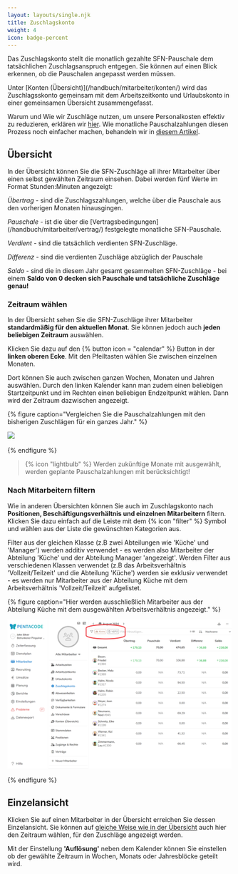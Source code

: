```yaml
---
layout: layouts/single.njk
title: Zuschlagskonto
weight: 4
icon: badge-percent
---
```


Das Zuschlagskonto stellt die monatlich gezahlte SFN-Pauschale dem tatsächlichen Zuschlagsanspruch entgegen. Sie können auf einen Blick erkennen, ob die Pauschalen angepasst werden müssen. 

Unter [Konten (Übersicht)]\(/handbuch/mitarbeiter/konten/) wird das Zuschlagsskonto gemeinsam mit dem Arbeitszeitkonto und Urlaubskonto in einer gemeinsamen Übersicht zusammengefasst. 

Warum und Wie wir Zuschläge nutzen, um unsere Personalkosten effektiv zu reduzieren, erklären wir [hier](/blog/zuschläge_strategisch_nutzen/). Wie monatliche Pauschalzahlungen diesen Prozess noch einfacher machen, behandeln wir in [diesem Artikel](/blog/pauschale_vorrauszahlungen/).

## Übersicht

In der Übersicht können Sie die SFN-Zuschläge all ihrer Mitarbeiter über einen selbst gewählten Zeitraum einsehen. Dabei werden fünf Werte im Format Stunden:Minuten angezeigt:

*Übertrag -* sind die Zuschlagszahlungen, welche über die Pauschale aus den vorherigen Monaten hinausgingen. 

*Pauschale -* ist die über die [Vertragsbedingungen]\(/handbuch/mitarbeiter/vertrag/) festgelegte monatliche SFN-Pauschale.

*Verdient -* sind die tatsächlich verdienten SFN-Zuschläge.

*Differenz -* sind die verdienten Zuschläge abzüglich der Pauschale

*Saldo -* sind die in diesem Jahr gesamt gesammelten SFN-Zuschläge - bei einem **Saldo von 0 decken sich Pauschale und tatsächliche Zuschläge genau!**

### Zeitraum wählen

In der Übersicht sehen Sie die SFN-Zuschläge ihrer Mitarbeiter **standardmäßig für den aktuellen Monat**. Sie können jedoch auch **jeden beliebigen Zeitraum** auswählen.

Klicken Sie dazu auf den {% button icon = "calendar" %} Button in der **linken oberen Ecke**. Mit den Pfeiltasten wählen Sie zwischen einzelnen Monaten. 

Dort können Sie auch zwischen ganzen Wochen, Monaten und Jahren auswählen. Durch den linken Kalender kann man zudem einen beliebigen Startzeitpunkt und im Rechten einen beliebigen Endzeitpunkt wählen. Dann wird der Zeitraum dazwischen angezeigt. 

{% figure caption="Vergleichen Sie die Pauschalzahlungen mit den bisherigen Zuschlägen für ein ganzes Jahr." %}

<img src="zuschläge_zeitraum.gif"/>

{% endfigure %}


> {% icon "lightbulb" %} Werden zukünftige Monate mit ausgewählt, werden geplante Pauschalzahlungen mit berücksichtigt!

### Nach Mitarbeitern filtern

Wie in anderen Übersichten können Sie auch im Zuschlagskonto nach **Positionen, Beschäftigungsverhältnis und einzelnen Mitarbeitern** filtern. Klicken Sie dazu einfach auf die Leiste mit dem {% icon "filter" %} Symbol und wählen aus der Liste die gewünschten Kategorien aus. 

Filter aus der gleichen Klasse (z.B zwei Abteilungen wie 'Küche' und 'Manager') werden additiv verwendet - es werden also Mitarbeiter der Abteilung 'Küche' und der Abteilung Manager 'angezeigt'. Werden Filter aus verschiedenen Klassen verwendet (z.B das Arbeitsverhältnis 'Vollzeit/Teilzeit' und die Abteilung 'Küche') werden sie exklusiv verwendet - es werden nur Mitarbeiter aus der Abteilung Küche mit dem Arbeitsverhältnis 'Vollzeit/Teilzeit' aufgelistet.

{% figure caption="Hier werden ausschließlich Mitarbeiter aus der Abteilung Küche mit dem ausgewählten Arbeitsverhältnis angezeigt." %}

<img src="filter_zuschlagskonto.png"/>

{% endfigure %}


## Einzelansicht

Klicken Sie auf einen Mitarbeiter in der Übersicht erreichen Sie dessen Einzelansicht. Sie können auf [gleiche Weise wie in der Übersicht](#zeitraum-wählen) auch hier den Zeitraum wählen, für den Zuschläge angezeigt werden. 

Mit der Einstellung **'Auflösung'** neben dem Kalender können Sie einstellen ob der gewählte Zeitraum in Wochen, Monats oder Jahresblöcke geteilt wird. 
